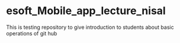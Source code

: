 # esoft_Mobile_app_lecture_nisal
This is testing repository to give introduction to students about basic operations of git hub
